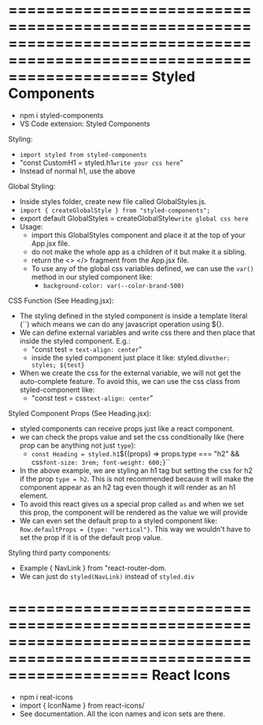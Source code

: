=======================================================================================================================
Styled Components
=======================================================================================================================

-   npm i styled-components
-   VS Code extension: Styled Components

Styling:

-   `import styled from styled-components`
-   "const CustomH1 = styled.h1`write your css here`"
-   Instead of normal h1, use the above <CustomH1></CutomH1>

Global Styling:

-   Inside styles folder, create new file called GlobalStyles.js.
-   `import { createGlobalStyle } from "styled-components";`
-   export default GlobalStyles = createGlobalStyle`write global css here`
-   Usage:
    -   import this GlobalStyles component and place it at the top of your App.jsx file.
    -   do not make the whole app as a children of it but make it a sibling.
    -   return the <> </> fragment from the App.jsx file.
    -   To use any of the global css variables defined, we can use the `var()` method in our styled component like:
        -   `background-color: var(--color-brand-500)`

CSS Function (See Heading.jsx):

-   The styling defined in the styled component is inside a template literal (``) which means we can do any javascript operation using ${}.
-   We can define external variables and write css there and then place that inside the styled component. E.g.:
    -   "const test = `text-align: center`"
    -   inside the syled component just place it like: styled.div`other: styles; ${test}`
-   When we create the css for the external variable, we will not get the auto-complete feature. To avoid this, we can use the css class from styled-component like:
    -   "const test = css`text-align: center`"

Styled Component Props (See Heading.jsx):

-   styled components can receive props just like a react component.
-   we can check the props value and set the css conditionally like (here prop can be anything not just `type`):
    -   `const Heading = styled.h1`${(props) => props.type === "h2" && css`font-size: 3rem; font-weight: 600;`}``
-   In the above example, we are styling an h1 tag but setting the css for h2 if the prop `type = h2`. This is not recommended because it will make the component appear as an h2 tag even though it will render as an h1 element.
-   To avoid this react gives us a special prop called `as` and when we set this prop, the component will be rendered as the value we will provide
-   We can even set the default prop to a styled component like: `Row.defaultProps = {type: "vertical"}`. This way we wouldn't have to set the prop if it is of the default prop value.

Styling third party components:

-   Example { NavLink } from "react-router-dom.
-   We can just do `styled(NavLink)` instead of `styled.div`

=======================================================================================================================
React Icons
=======================================================================================================================

-   npm i reat-icons
-   import { IconName } from react-icons/<iconset>
-   See documentation. All the icon names and icon sets are there.

